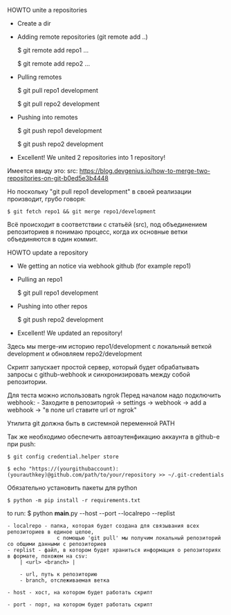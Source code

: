 HOWTO unite a repositories

- Create a dir
- Adding remote repositories (git remote add ..)
	
	$ git remote add repo1 ...
	
	$ git remote add repo2 ...

- Pulling remotes
	
	$ git pull repo1 development
	
	$ git pull repo2 development
	
- Pushing into remotes
	
	$ git push repo1 development
	
	$ git push repo2 development
	
- Excellent! We united 2 repositories into 1 repository!

Имеется ввиду это:
src: https://blog.devgenius.io/how-to-merge-two-repositories-on-git-b0ed5e3b4448

Но поскольку "git pull repo1 development" в своей реализации производит, грубо говоря:

	$ git fetch repo1 && git merge repo1/development

Всё происходит в соответствии с статьёй (src),
  под объединением репозиториев я понимаю процесс, когда их основные ветки объединяются в один коммит.


HOWTO update a repository

- We getting an notice via webhook github (for example repo1)
- Pulling an repo1
	
	$ git pull repo1 development
	
- Pushing into other repos
	
	$ git push repo2 development
	
- Excellent! We updated an repository!

Здесь мы merge-им историю repo1/development с локальный веткой development
  и обновляем repo2/development



Скрипт запускает простой сервер,
 который будет обрабатывать запросы с github-webhook
 и синхронизировать между собой репозитории.

Для теста можно использовать ngrok
Перед началом надо подключить webhook:
	- Заходите в репозиторий -> settings -> webhook -> add a webhook -> "в поле url ставите url от ngrok"

Утилита git должна быть в системной переменной PATH

Так же необходимо обеспечить автоаутенфикацию аккаунта в github-е при push:
	
	$ git config credential.helper store
	
	$ echo "https://(yourgithubaccount):(yourauthkey)@github.com/path/to/your/repository >> ~/.git-credentials

Обязательно установить пакеты для python

	$ python -m pip install -r requirements.txt


to run:
	$ python __main__.py --host <host> --port <port> --localrepo <path to localrepo> --replist <path to replist.txt>

	- localrepo - папка, которая будет создана для связывания всех репозиториев в единое целое,
					с помощью 'git pull' мы получим локальный репозиторий со общими данными с репозиториев
	- replist - файл, в котором будет храниться информация о репозиториях в формате, похожем на csv:
		| <url> <branch> |
		
		- url, путь к репозиторию
		- branch, отслеживаемая ветка
	
	- host - хост, на котором будет работать скрипт
	
	- port - порт, на котором будет работать скрипт 




